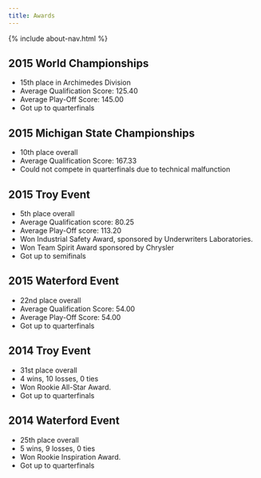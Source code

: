 ```yaml
---
title: Awards
---
```

{% include about-nav.html %}
## 2015 World Championships
* 15th place in Archimedes Division
* Average Qualification Score: 125.40 
* Average Play-Off Score: 145.00 
* Got up to quarterfinals

## 2015 Michigan State Championships
* 10th place overall
* Average Qualification Score: 167.33 
* Could not compete in quarterfinals due to technical malfunction

## 2015 Troy Event
* 5th place overall
* Average Qualification score: 80.25
* Average Play-Off score: 113.20
* Won Industrial Safety Award, sponsored by Underwriters Laboratories.
* Won Team Spirit Award sponsored by Chrysler
* Got up to semifinals

## 2015 Waterford Event
* 22nd place overall
* Average Qualification Score: 54.00
* Average Play-Off Score: 54.00
* Got up to quarterfinals

## 2014 Troy Event
* 31st place overall
* 4 wins, 10 losses, 0 ties
* Won Rookie All-Star Award.
* Got up to quarterfinals

## 2014 Waterford Event
* 25th place overall
* 5 wins, 9 losses, 0 ties
* Won Rookie Inspiration Award.
* Got up to quarterfinals

